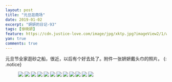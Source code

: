 ```yaml
---
layout: post
title: "元旦逛商场"
date: 2019-01-02
excerpt: "妍妍的日记-93"
tags: [徐晓妍]
feature: https://cdn.justice-love.com/image/jpg/xktp.jpg?imageView2/1/w/1200/h/500
yan: true
comments: true
---
```

元旦节全家逛砂之船，很近，以后有个好去处了。附件一张妍妍戴头巾的照片。
{: .notice}
<figure>
    <img src="{{ site.staticUrl }}/yanyan/image/yuandanshazhichuan1.jpg?imageMogr2/auto-orient" />
    <img src="{{ site.staticUrl }}/yanyan/image/yuandanshazhichuan2.jpg?imageMogr2/auto-orient" />
    <img src="{{ site.staticUrl }}/yanyan/image/yuandanshazhichuan3.jpg?imageMogr2/auto-orient" />
    <img src="{{ site.staticUrl }}/yanyan/image/yuandanshazhichuan5.jpg?imageMogr2/auto-orient" />
    <img src="{{ site.staticUrl }}/yanyan/image/yuandanshazhichuan6.jpg?imageMogr2/auto-orient" />
    <img src="{{ site.staticUrl }}/yanyan/image/yuandanshazhichuan7.jpg?imageMogr2/auto-orient" />
    <img src="{{ site.staticUrl }}/yanyan/image/yuandanshazhichuan8.jpg?imageMogr2/auto-orient" />
    <img src="{{ site.staticUrl }}/yanyan/image/yuandanshazhichuan9.jpg?imageMogr2/auto-orient" />
    <img src="{{ site.staticUrl }}/yanyan/image/yuandanshazhichuan10.jpg?imageMogr2/auto-orient" />
    <img src="{{ site.staticUrl }}/yanyan/image/yuandanshazhichuan11.jpg?imageMogr2/auto-orient" />
    <img src="{{ site.staticUrl }}/yanyan/image/yuandanshazhichuan12.jpg?imageMogr2/auto-orient" />
    <img src="{{ site.staticUrl }}/yanyan/image/yuandanshazhichuan4.jpg?imageMogr2/auto-orient" />
</figure>

